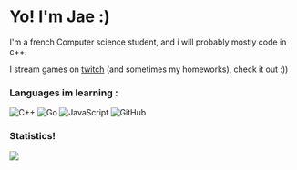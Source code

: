 # Yo! I'm Jae :)

I'm a french Computer science student, and i will probably mostly code in c++.

I stream games on [twitch](https://www.twitch.tv/xhmyjae) (and sometimes my homeworks), check it out :))


### Languages im learning :

![C++](https://img.shields.io/badge/C++-D38354?style=flat-square&logo=cplusplus)
![Go](https://img.shields.io/badge/Go-D38354?style=flat-square&logo=go)
![JavaScript](https://img.shields.io/badge/JavaScript-D38354?style=flat-square&logo=javascript)
![GitHub](https://img.shields.io/badge/GitHub-D38354?style=flat-square&logo=github)

### Statistics!

<img align="left" src="https://github-readme-stats.vercel.app/api/top-langs/?username=xhmyjae&card_width=400&langs_count=10&hide_border=true&theme=nord" />
